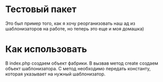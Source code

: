 # Тестовый пакет
Это был пример того, как я хочу реорганизовать наш ад из шаблонизаторов на работе, но теперь это еще и моя домашка)
# Как использовать
В index.php создаем объект фабрики. 
В вызвав метод create создаем объект шаблонизатора. С метод необходимо передать константу, которая указывает на нужный шаблонизатор.
